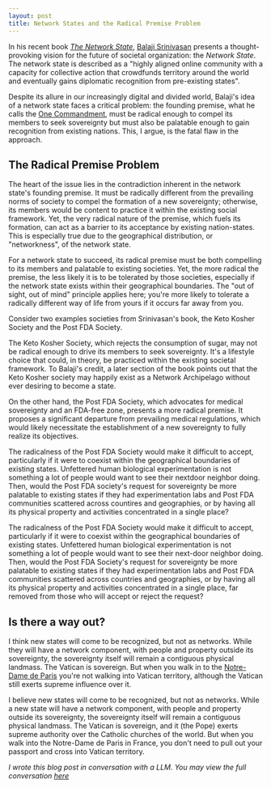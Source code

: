 ```yaml
---
layout: post
title: Network States and the Radical Premise Problem
---
```


In his recent book [_The Network State_](https://thenetworkstate.com/), [Balaji Srinivasan](https://twitter.com/balajis) presents a thought-provoking vision for the future of societal organization: the _Network State_. The network state is described as a "highly aligned online community with a capacity for collective action that crowdfunds territory around the world and eventually gains diplomatic recognition from pre-existing states".

Despite its allure in our increasingly digital and divided world, Balaji's idea of a network state faces a critical problem: the founding premise, what he calls the [One Commandment](https://thenetworkstate.com/the-one-commandment), must be radical enough to compel its members to seek sovereignty but must also be palatable enough to gain recognition from existing nations. This, I argue, is the fatal flaw in the approach.

## The Radical Premise Problem
The heart of the issue lies in the contradiction inherent in the network state's founding premise. It must be radically different from the prevailing norms of society to compel the formation of a new sovereignty; otherwise, its members would be content to practice it within the existing social framework. Yet, the very radical nature of the premise, which fuels its formation, can act as a barrier to its acceptance by existing nation-states. This is especially true due to the geographical distribution, or "networkness", of the network state.

For a network state to succeed, its radical premise must be both compelling to its members and palatable to existing societies. Yet, the more radical the premise, the less likely it is to be tolerated by those societies, especially if the network state exists within their geographical boundaries. The "out of sight, out of mind" principle applies here; you're more likely to tolerate a radically different way of life from yours if it occurs far away from you.

Consider two examples societies from Srinivasan's book, the Keto Kosher Society and the Post FDA Society.

The Keto Kosher Society, which rejects the consumption of sugar, may not be radical enough to drive its members to seek sovereignty. It's a lifestyle choice that could, in theory, be practiced within the existing societal framework. To Balaji's credit, a later section of the book points out that the Keto Kosher society may happily exist as a Network Archipelago without ever desiring to become a state.

On the other hand, the Post FDA Society, which advocates for medical sovereignty and an FDA-free zone, presents a more radical premise. It proposes a significant departure from prevailing medical regulations, which would likely necessitate the establishment of a new sovereignty to fully realize its objectives.

The radicalness of the Post FDA Society would make it difficult to accept, particularly if it were
to coexist within the geographical boundaries of existing states. Unfettered human biological experimentation is not something a lot of people would want to see their nextdoor neighbor doing.
Then, would the Post FDA society's request for sovereignty be more palatable to existing states if
they had experimentation labs and Post FDA communities scattered across countires and geographies, or by having all its physical property and activities concentrated in a single place?

The radicalness of the Post FDA Society would make it difficult to accept, particularly if it were to coexist within the geographical boundaries of existing states. Unfettered human biological experimentation is not something a lot of people would want to see their next-door neighbor doing. Then, would the Post FDA Society's request for sovereignty be more palatable to existing states if they had experimentation labs and Post FDA communities scattered across countries and geographies, or by having all its physical property and activities concentrated in a single place, far removed from those who will accept or reject the request?

## Is there a way out?
I think new states will come to be recognized, but not as networks. While they will have a network
component, with people and property outside its sovereignty, the sovereignty itself will remain a
contiguous physical landmass. The Vatican is sovereign. But when you walk in to the [Notre-Dame de Paris](https://en.wikipedia.org/wiki/Notre-Dame_de_Paris)
you're not walking into Vatican territory, although the Vatican still exerts supreme influence over it. 

I believe new states will come to be recognized, but not as networks. While a new state will have a network component, with people and property outside its sovereignty, the sovereignty itself will remain a contiguous physical landmass. The Vatican is sovereign, and it (the Pope) exerts supreme authority over the Catholic churches of the world. But when you walk into the Notre-Dame de Paris in France, you don't need to pull out your passport and cross into Vatican territory.

_I wrote this blog post in conversation with a LLM. You may view the full conversation [here](https://sharegpt.com/c/qIlZe3u)_